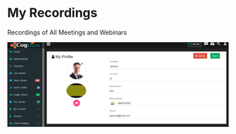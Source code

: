 # My Recordings

Recordings of All Meetings and Webinars

![](../../.gitbook/assets/image%20%28178%29.png)

